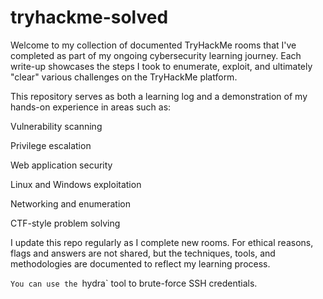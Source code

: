 # tryhackme-solved

Welcome to my collection of documented TryHackMe rooms that I've completed as part of my ongoing cybersecurity learning journey. Each write-up showcases the steps I took to enumerate, exploit, and ultimately "clear" various challenges on the TryHackMe platform.

This repository serves as both a learning log and a demonstration of my hands-on experience in areas such as:

Vulnerability scanning

Privilege escalation

Web application security

Linux and Windows exploitation

Networking and enumeration

CTF-style problem solving

I update this repo regularly as I complete new rooms. For ethical reasons, flags and answers are not shared, but the techniques, tools, and methodologies are documented to reflect my learning process.

`You can use the `hydra` tool to brute-force SSH credentials.

